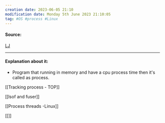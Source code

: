 ```yaml
---
creation date: 2023-06-05 21:10
modification date: Monday 5th June 2023 21:10:05
tag: #OS #process #Linux
---
```


#### Source:
[LJ](https://linuxjourney.com/lesson/tracking-processes-top)

--------------------------------------

#### Explanation about it:

* Program that running in memory and have a cpu process time then it's called as process.

 [[Tracking process - TOP]]

 [[lsof and fuser]]

 [[Process threads -Linux]]

 [[]]